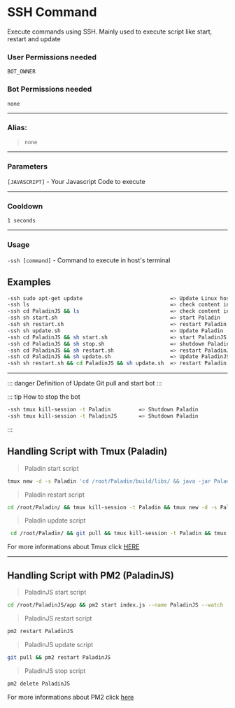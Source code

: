 # SSH Command
Execute commands using SSH. Mainly used to execute script like start, restart and update

### User Permissions needed
`BOT_OWNER`
### Bot Permissions needed
`none`

---
### Alias:
>`none`

---
### Parameters
`[JAVASCRIPT]` - Your Javascript Code to execute

---
### Cooldown
`1 seconds`

---
### Usage
`-ssh [command]` - Command to execute in host's terminal

## Examples

```bash
-ssh sudo apt-get update                            => Update Linux host
-ssh ls                                             => check content in /root
-ssh cd PaladinJS && ls                             => check content in PaladinJS folder
-ssh sh start.sh                                    => start Paladin
-ssh sh restart.sh                                  => restart Paladin
-ssh sh update.sh                                   => Update Paladin
-ssh cd PaladinJS && sh start.sh                    => start PaladinJS
-ssh cd PaladinJS && sh stop.sh                     => shutdown PaladinJS
-ssh cd PaladinJS && sh restart.sh                  => restart PaladinJS
-ssh cd PaladinJS && sh update.sh                   => Update PaladinJS
-ssh sh restart.sh && cd PaladinJS && sh update.sh  => restart Paladin and update PaladinJS
```

---
::: danger Definition of Update
Git pull and start bot
:::

::: tip How to stop the bot
```bash
-ssh tmux kill-session -t Paladin         => Shutdown Paladin
-ssh tmux kill-session -t PaladinJS       => Shutdown Paladin
```
:::

## Handling Script with Tmux (Paladin)

> Paladin start script
```bash
tmux new -d -s Paladin 'cd /root/Paladin/build/libs/ && java -jar Paladin-1.0-all.jar'
```

> Paladin restart script
```bash
cd /root/Paladin/ && tmux kill-session -t Paladin && tmux new -d -s Paladin 'cd build/libs/ && java -jar Paladin-1.0-all.jar'
```

> Paladin update script
```bash
 cd /root/Paladin/ && git pull && tmux kill-session -t Paladin && tmux new -d -s Paladin 'cd build/libs/ && java -jar Paladin-1.0-all.jar'
```

For more informations about Tmux click [HERE](https://gist.github.com/MohamedAlaa/2961058) 

---

## Handling Script with PM2 (PaladinJS)
> PaladinJS start script
```bash
cd /root/PaladinJS/app && pm2 start index.js --name PaladinJS --watch
```

> PaladinJS restart script
```bash
pm2 restart PaladinJS
```

> PaladinJS update script
```bash
git pull && pm2 restart PaladinJS
```

> PaladinJS stop script
```bash
pm2 delete PaladinJS
```

For more informations about PM2 click [here](https://pm2.keymetrics.io/) 

<CustomLayout/>